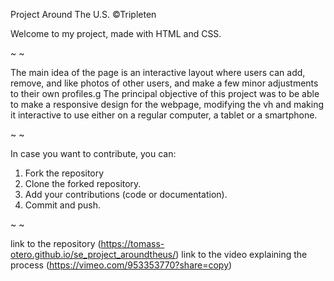 Project Around The U.S. ©Tripleten

Welcome to my project, made with HTML and CSS.

~ ~

The main idea of the page is an interactive layout where users can add, remove, and like photos of other users, and make a few minor adjustments to their own profiles.g
The principal objective of this project was to be able to make a responsive design for the webpage, modifying the vh and making it interactive to use either on a regular computer, a tablet or a smartphone.

~ ~

In case you want to contribute, you can:

1. Fork the repository
2. Clone the forked repository.
3. Add your contributions (code or documentation).
4. Commit and push.

~ ~

link to the repository (https://tomass-otero.github.io/se_project_aroundtheus/)
link to the video explaining the process (https://vimeo.com/953353770?share=copy)
